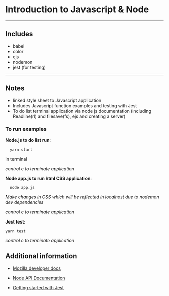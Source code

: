 # Introduction to Javascript & Node

---

## Includes

- babel
- color
- ejs
- nodemon
- jest (for testing)

---

## Notes
- linked style sheet to Javascript application
- Includes Javascript function examples and testing with Jest
- To do list terminal application via node js documentation (including Readline(rl) and filesave(fs), ejs and creating a server)


### To run examples

**Node.js to do list run**:
```
  yarn start
```
in terminal

*control c to terminate application*

**Node app.js to run html CSS application**:
```
  node app.js
```
  *Make changes in CSS which will be reflected in localhost due to nodemon dev dependencies*

  *control c to terminate application*

**Jest test:**

```
yarn test
```
*control c to terminate application*

## Additional information
* [Mozilla developer docs](https://developer.mozilla.org/en-US/docs/Web/JavaScript)

* [Node API Documentation](https://nodejs.org/api/index.html)

* [Getting started with Jest](https://facebook.github.io/jest/docs/en/getting-started.html)
